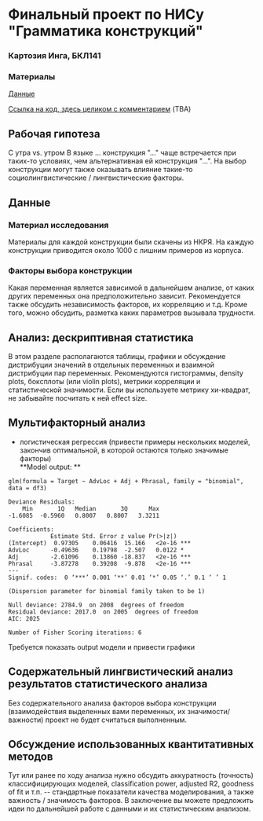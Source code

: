 # Финальный проект по НИСу "Грамматика конструкций"
### Картозия Инга, БКЛ141


### Материалы
[Данные](https://docs.google.com/spreadsheets/d/1ZZ1vR18t06Hndg9rw2yg-Zq1cj4ARs92kGAvCdYkFgU/edit?usp=sharing)  

[Ссылка на код, здесь целиком с комментарием](https://github.com/...) (TBA)

## Рабочая гипотеза
С утра vs. утром
В языке ... конструкция "..." чаще встречается при таких-то условиях, чем альтернативная ей конструкция "...". На выбор конструкции могут также оказывать влияние такие-то социолингвистические / лингвистические факторы.

## Данные

### Материал исследования
Материалы для каждой конструкции были скачены из НКРЯ. На каждую конструкции приводится около 1000 с лишним примеров из корпуса.

### Факторы выбора конструкции
Какая переменная является зависимой в дальнейшем анализе, от каких других переменных она предположительно зависит. Рекомендуется также обсудить независимость факторов, их корреляцию и т.д. Кроме того, можно обсудить, разметка каких параметров вызывала трудности.

## Анализ: дескриптивная статистика
В этом разделе располагаются таблицы, графики и обсуждение дистрибуции значений в отдельных переменных и взаимной дистрибуции пар переменных.
Рекомендуются гистограммы, density plots, боксплоты (или violin plots), метрики корреляции и статистической значимости. Если вы используете метрику хи-квадрат, не забывайте посчитать к ней effect size.

## Мультифакторный анализ 
* логистическая регрессия (привести примеры нескольких моделей, закончив оптимальной, в которой остаются только значимые факторы)  
**Model output: **
```
glm(formula = Target ~ AdvLoc + Adj + Phrasal, family = "binomial", data = df3)

Deviance Residuals: 
    Min       1Q   Median       3Q      Max  
-1.6085  -0.5960   0.8007   0.8007   3.3211  

Coefficients:
            Estimate Std. Error z value Pr(>|z|)    
(Intercept)  0.97305    0.06416  15.166   <2e-16 ***
AdvLoc      -0.49636    0.19798  -2.507   0.0122 *  
Adj         -2.61096    0.13860 -18.837   <2e-16 ***
Phrasal     -3.87278    0.39208  -9.878   <2e-16 ***
---
Signif. codes:  0 ‘***’ 0.001 ‘**’ 0.01 ‘*’ 0.05 ‘.’ 0.1 ‘ ’ 1

(Dispersion parameter for binomial family taken to be 1)

Null deviance: 2784.9  on 2008  degrees of freedom
Residual deviance: 2017.0  on 2005  degrees of freedom
AIC: 2025

Number of Fisher Scoring iterations: 6
```

Требуется показать output модели и привести графики

## Содержательный лингвистический анализ результатов статистического анализа
Без содержательного анализа факторов выбора конструкции (взаимодействия выделенных вами переменных, их значимости/важности) проект не будет считаться выполненным.   

## Обсуждение использованных квантитативных методов
Тут или ранее по ходу анализа нужно обсудить аккуратность (точность) классифицирующих моделей, classification power, adjusted R2, goodness of fit и т.п. -- стандартные показатели качества моделирования, а также важность / значимость факторов. 
В заключение вы можете предложить идеи по дальнейшей работе с данными и их статистическим анализом. 
